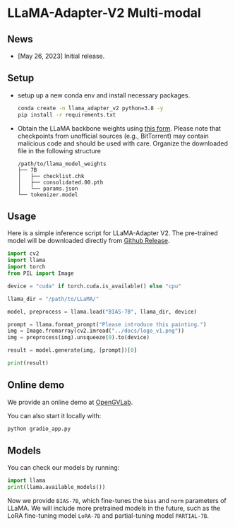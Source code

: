 # LLaMA-Adapter-V2 Multi-modal

## News

* [May 26, 2023] Initial release.


## Setup

* setup up a new conda env and install necessary packages.
  ```bash
  conda create -n llama_adapter_v2 python=3.8 -y
  pip install -r requirements.txt
  ```

* Obtain the LLaMA backbone weights using [this form](https://forms.gle/jk851eBVbX1m5TAv5). Please note that checkpoints from unofficial sources (e.g., BitTorrent) may contain malicious code and should be used with care. Organize the downloaded file in the following structure
  ```
  /path/to/llama_model_weights
  ├── 7B
  │   ├── checklist.chk
  │   ├── consolidated.00.pth
  │   └── params.json
  └── tokenizer.model
  ```

## Usage

Here is a simple inference script for LLaMA-Adapter V2. The pre-trained model will be downloaded directly from [Github Release](https://github.com/ZrrSkywalker/LLaMA-Adapter/releases/tag/v.2.0.0).

```python
import cv2
import llama
import torch
from PIL import Image

device = "cuda" if torch.cuda.is_available() else "cpu"

llama_dir = "/path/to/LLaMA/"

model, preprocess = llama.load("BIAS-7B", llama_dir, device)

prompt = llama.format_prompt("Please introduce this painting.")
img = Image.fromarray(cv2.imread("../docs/logo_v1.png"))
img = preprocess(img).unsqueeze(0).to(device)

result = model.generate(img, [prompt])[0]

print(result)
```

## Online demo

We provide an online demo at [OpenGVLab](http://llama-adapter.opengvlab.com).

You can also start it locally with:
```bash
python gradio_app.py
```

## Models

You can check our models by running:
```python
import llama
print(llama.available_models())
```

Now we provide `BIAS-7B`, which fine-tunes the `bias` and `norm` parameters of LLaMA. We will include more pretrained models in the future, such as the LoRA fine-tuning model `LoRA-7B` and partial-tuning model `PARTIAL-7B`.